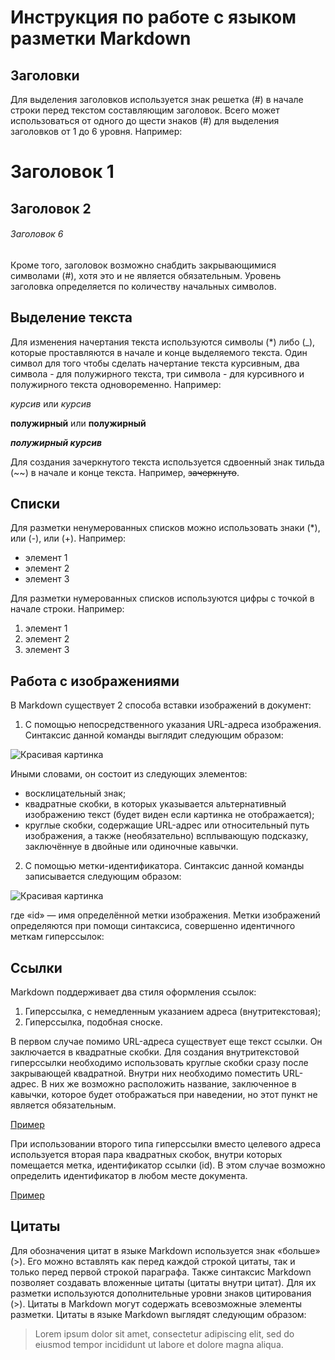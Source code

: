# Инструкция по работе с языком разметки Markdown

## Заголовки

Для выделения заголовков используется знак решетка (#) в начале строки перед текстом составляющим заголовок. Всего может использоваться от одного до щести знаков (#) для выделения заголовков от 1 до 6 уровня. Например:

# Заголовок 1
## Заголовок 2
###### Заголовок 6

Кроме того, заголовок возможно снабдить закрывающимися символами (#), хотя это и не является обязательным. Уровень заголовка определяется по количеству начальных символов.

## Выделение текста

Для изменения начертания текста используются символы (*) либо (_), которые проставляются в начале и конце выделяемого текста. Один символ для того чтобы сделать начертание текста курсивным, два символа - для полужирного текста, три символа - для курсивного и полужирного текста одновоременно. Например:

*курсив* или _курсив_

**полужирный** или __полужирный__

***полужирный курсив***

Для создания зачеркнутого текста используется сдвоенный знак тильда (~~) в начале и конце текста.
Например, ~~зачеркнуто~~.

## Списки

Для разметки ненумерованных списков можно использовать знаки (*), или (-), или (+). Например:

- элемент 1
- элемент 2
- элемент 3

Для разметки нумерованных списков используются цифры с точкой в начале строки. Например:

1. элемент 1
2. элемент 2
3. элемент 3

## Работа с изображениями

В Markdown существует 2 способа вставки изображений в документ:

1. С помощью непосредственного указания URL-адреса изображения. Синтаксис данной команды выглядит следующим образом:

![Красивая картинка](/путь/к/изображению.jpg "Подсказка")

Иными словами, он состоит из следующих элементов:
- восклицательный знак;
- квадратные скобки, в которых указывается альтернативный изображению текст (будет виден если картинка не отображается);
- круглые скобки, содержащие URL-адрес или относительный путь изображения, а также (необязательно) всплывающую подсказку, заключённуе в двойные или одиночные кавычки.

2. С помощью метки-идентификатора. Синтаксис данной команды записывается следующим образом:

![Красивая картинка][id]

где «id» — имя определённой метки изображения. Метки изображений определяются при помощи синтаксиса, совершенно идентичного меткам гиперссылок:

[id]: путь/к/изображению.jpg "Необязательная подсказка"

## Ссылки

Markdown поддерживает два стиля оформления ссылок:

1. Гиперссылка, с немедленным указанием адреса (внутритекстовая);
2. Гиперссылка, подобная сноске.

В первом случае помимо URL-адреса существует еще текст ссылки. Он заключается в квадратные скобки. Для создания внутритекстовой гиперссылки необходимо использовать круглые скобки сразу после закрывающей квадратной. Внутри них необходимо поместить URL-адрес. В них же возможно расположить название, заключенное в кавычки, которое будет отображаться при наведении, но этот пункт не является обязательным.

[Пример](http://example.com/ "Тестовая ссылка")

При использовании второго типа гиперссылки вместо целевого адреса используется вторая пара квадратных скобок, внутри которых помещается метка, идентификатор ссылки (id). В этом случае возможно определить идентификатор в любом месте документа.

[Пример][id]

[id]: http://example.com/ "Тестовая ссылка"

## Цитаты

Для обозначения цитат в языке Markdown используется знак «больше» (>). Его можно вставлять как перед каждой строкой цитаты, так и только перед первой строкой параграфа. Также синтаксис Markdown позволяет создавать вложенные цитаты (цитаты внутри цитат). Для их разметки используются дополнительные уровни знаков цитирования (>). Цитаты в Markdown могут содержать всевозможные элементы разметки. Цитаты в языке Markdown выглядят следующим образом:

>Lorem ipsum dolor sit amet, consectetur adipiscing elit, sed do eiusmod tempor incididunt ut labore et dolore magna aliqua.